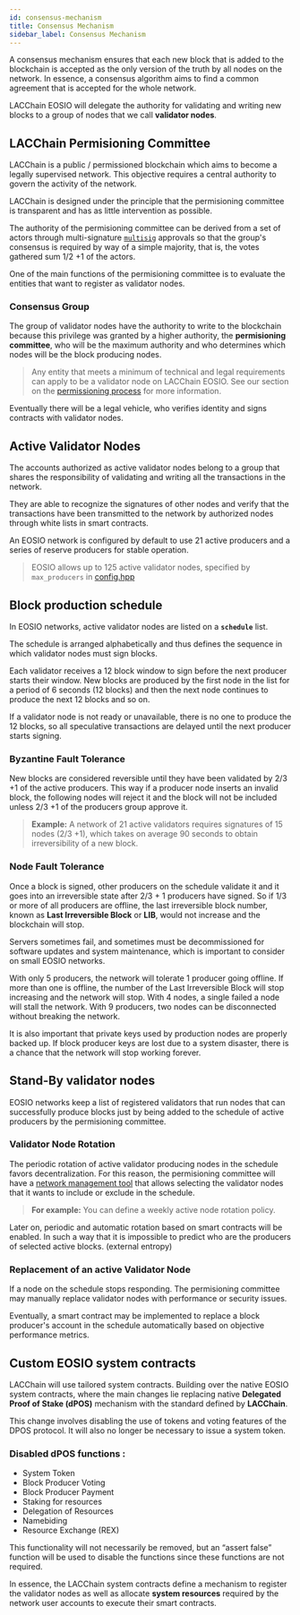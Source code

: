 ```yaml
---
id: consensus-mechanism
title: Consensus Mechanism
sidebar_label: Consensus Mechanism
---
```


A consensus mechanism ensures that each new block that is added to the blockchain is accepted as the only version of the truth by all nodes on the network. In essence, a consensus algorithm aims to find a common agreement that is accepted for the whole network.

LACChain EOSIO will delegate the authority for validating and writing new blocks to a group of nodes that we call **validator nodes**.

## LACChain Permisioning Committee

LACChain is a public / permissioned blockchain which aims to become a legally supervised network. This objective requires a central authority to govern the activity of the network.

LACChain is designed under the principle that the permisioning committee is transparent and has as little intervention as possible.

The authority of the permisioning committee can be derived from a set of actors through multi-signature [`multisig`]( https://developers.eos.io/manuals/eosjs/v21.0/how-to-guides/how-to-propose-a-multisig-transaction/#gatsby-focus-wrapper) approvals so that the group's consensus is required by way of a simple majority, that is, the votes gathered sum 1/2 +1 of the actors.

One of the main functions of the permisioning committee is to evaluate the entities that want to register as validator nodes.

### Consensus Group

The group of validator nodes have the authority to write to the blockchain because this privilege was granted by a higher authority, the **permisioning committee**, who will be the maximum authority and who determines which nodes will be the block producing nodes.

> Any entity that meets a minimum of technical and legal requirements can apply to be a validator node on LACChain EOSIO. See our section on the [permissioning process](../guides/permissioning-process) for more information.

Eventually there will be a legal vehicle, who verifies identity and signs contracts with validator nodes.

## Active Validator Nodes

The accounts authorized as active validator nodes belong to a group that shares the responsibility of validating and writing all the transactions in the network.

They are able to recognize the signatures of other nodes and verify that the transactions have been transmitted to the network by authorized nodes through white lists in smart contracts.

An EOSIO network is configured by default to use 21 active producers and a series of reserve producers for stable operation.

> EOSIO allows up to 125 active validator nodes, specified by `max_producers` in [config.hpp](https://github.com/EOSIO/eos/blob/master/libraries/chain/include/eosio/chain/config.hpp#L106)

## Block production schedule

In EOSIO networks, active validator nodes are listed on a **`schedule`** list.

The schedule is arranged alphabetically and thus defines the sequence in which validator nodes must sign blocks.

Each validator receives a 12 block window to sign before the next producer starts their window. New blocks are produced by the first node in the list for a period of 6 seconds (12 blocks) and then the next node continues to produce the next 12 blocks and so on.

If a validator node is not ready or unavailable, there is no one to produce the 12 blocks, so all speculative transactions are delayed until the next producer starts signing.


### Byzantine Fault Tolerance

New blocks are considered reversible until they have been validated by 2/3 +1 of the active producers. This way if a producer node inserts an invalid block, the following nodes will reject it and the block will not be included unless 2/3 +1 of the producers group approve it.

> **Example:** A network of 21 active validators requires signatures of 15 nodes (2/3 +1), which takes on average 90 seconds to obtain irreversibility of a new block.

### Node Fault Tolerance

Once a block is signed, other producers on the schedule validate it and it goes into an irreversible state after 2/3 + 1 producers have signed. So if 1/3 or more of all producers are offline, the last irreversible block number, known as **Last Irreversible Block** or **LIB**, would not increase and the blockchain will stop.

Servers sometimes fail, and sometimes must be decommissioned for software updates and system maintenance, which is important to consider on small EOSIO networks.

With only 5 producers, the network will tolerate 1 producer going offline. If more than one is offline, the number of the Last Irreversible Block will stop increasing and the network will stop. With 4 nodes, a single failed a node will stall the network. With 9 producers, two nodes can be disconnected without breaking the network.

It is also important that private keys used by production nodes are properly backed up. If block producer keys are lost due to a system disaster, there is a chance that the network will stop working forever.


## Stand-By validator nodes

EOSIO networks keep a list of registered validators that run nodes that can successfully produce blocks just by being added to the schedule of active producers by the permisioning committee.

### Validator Node Rotation 

The periodic rotation of active validator producing nodes in the schedule favors decentralization. For this reason, the permisioning committee will have a [network management tool](https://latamlink.io/docs/network-governance) that allows selecting the validator nodes that it wants to include or exclude in the schedule.

> **For example:** You can define a weekly active node rotation policy.

Later on, periodic and automatic rotation based on smart contracts will be enabled. In such a way that it is impossible to predict who are the producers of selected active blocks. (external entropy)

### Replacement of an active Validator Node
If a node on the schedule stops responding. The permisioning committee may manually replace validator nodes with performance or security issues.

Eventually, a smart contract may be implemented to replace a block producer's account in the schedule automatically based on objective performance metrics.

## Custom EOSIO system contracts

LACChain will use tailored system contracts. Building over the native EOSIO system contracts, where the main changes lie replacing native **Delegated Proof of Stake (dPOS)** mechanism with the standard defined by **LACChain**.

This change involves disabling the use of tokens and voting features of the DPOS protocol. It will also no longer be necessary to issue a system token.

### Disabled dPOS functions :
- System Token
- Block Producer Voting
- Block Producer Payment
- Staking for resources
- Delegation of Resources
- Namebiding
- Resource Exchange (REX)

This functionality will not necessarily be removed, but an “assert false” function will be used to disable the functions since these functions are not required.

In essence, the LACChain system contracts define a mechanism to register the validator nodes as well as allocate **system resources** required by the network user accounts to execute their smart contracts.

